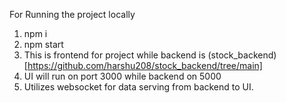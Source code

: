 For Running the project locally

1. npm i
2. npm start
3. This is frontend for project while backend is (stock_backend)[https://github.com/harshu208/stock_backend/tree/main]
4. UI will run on port 3000 while backend on 5000
5. Utilizes websocket for data serving from backend to UI.
